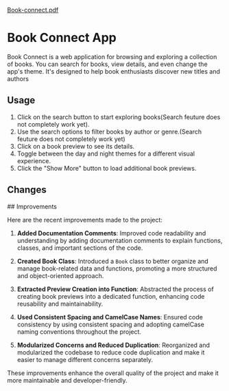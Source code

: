 [Book-connect.pdf](https://github.com/Dino04-cyber/OSVJOV233_FTC2306_GROUPC_Osvaldino-Jovete_Interactive-Web-Apps-IWA19-Final-Capstone-Project/files/12558524/Book-connect.pdf)
</head>
<body>
    <h1>Book Connect App</h1>

  
  Book Connect is a web application for browsing and exploring a collection of books. 
  You can search for books, view details, and even change the app's theme. 
  It's designed to help book enthusiasts discover new titles and authors

  <h2>Usage</h2>
    <ol>
        <li>Click on the search button to start exploring books(Search feuture does not completely work yet).</li>
        <li>Use the search options to filter books by author or genre.(Search feuture does not completely work yet)</li>
        <li>Click on a book preview to see its details.</li>
        <li>Toggle between the day and night themes for a different visual experience.</li>
        <li>Click the "Show More" button to load additional book previews.</li>
    </ol>
  </body>

  <h2>Changes</h2>
## Improvements

Here are the recent improvements made to the project:

1. **Added Documentation Comments**: Improved code readability and understanding by adding documentation comments to explain functions, classes, and important sections of the code.

2. **Created Book Class**: Introduced a `Book` class to better organize and manage book-related data and functions, promoting a more structured and object-oriented approach.

3. **Extracted Preview Creation into Function**: Abstracted the process of creating book previews into a dedicated function, enhancing code reusability and maintainability.

4. **Used Consistent Spacing and CamelCase Names**: Ensured code consistency by using consistent spacing and adopting camelCase naming conventions throughout the project.

5. **Modularized Concerns and Reduced Duplication**: Reorganized and modularized the codebase to reduce code duplication and make it easier to manage different concerns separately.

These improvements enhance the overall quality of the project and make it more maintainable and developer-friendly.